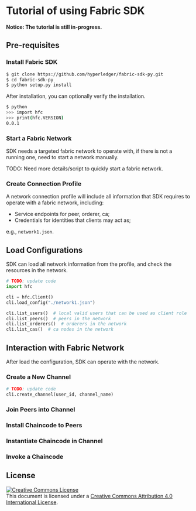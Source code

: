# Tutorial of using Fabric SDK

**Notice: The tutorial is still in-progress.**

## Pre-requisites

### Install Fabric SDK

```bash
$ git clone https://github.com/hyperledger/fabric-sdk-py.git
$ cd fabric-sdk-py
$ python setup.py install
```

After installation, you can optionally verify the installation.

```bash
$ python
>>> import hfc
>>> print(hfc.VERSION)
0.0.1
```

### Start a Fabric Network

SDK needs a targeted fabric network to operate with, if there is not a running one, need to start a network manually.

TODO: Need more details/script to quickly start a fabric network.

### Create Connection Profile

A network connection profile will include all information that SDK requires to operate with a fabric network, including:

* Service endpoints for peer, orderer, ca;
* Credentials for identities that clients may act as;

e.g., `network1.json`.

## Load Configurations

SDK can load all network information from the profile, and check the resources in the network.

```python
# TODO: update code
import hfc

cli = hfc.Client()
cli.load_config("./network1.json")

cli.list_users()  # local valid users that can be used as client role
cli.list_peers()  # peers in the network
cli.list_orderers()  # orderers in the network
cli.list_cas()  # ca nodes in the network
```

## Interaction with Fabric Network

After load the configuration, SDK can operate with the network.

### Create a New Channel
```python
# TODO: update code
cli.create_channel(user_id, channel_name)
```

### Join Peers into Channel

### Install Chaincode to Peers

### Instantiate Chaincode in Channel

### Invoke a Chaincode

## License <a name="license"></a>

<a rel="license" href="http://creativecommons.org/licenses/by/4.0/"><img alt="Creative Commons License" style="border-width:0" src="https://i.creativecommons.org/l/by/4.0/88x31.png" /></a><br />This document is licensed under a <a rel="license" href="http://creativecommons.org/licenses/by/4.0/">Creative Commons Attribution 4.0 International License</a>.
